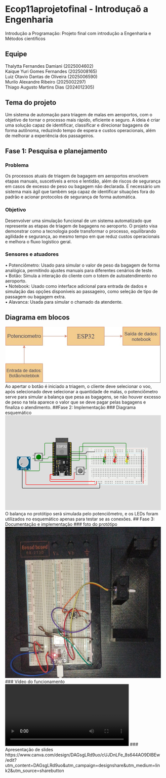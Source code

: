 # Ecop11aprojetofinal - Introduçaõ a Engenharia 
Introdução a Programação: Projeto final com introdução a Engenharia e Métodos cientificos 
## Equipe 
Thalytta Fernandes Damiani (2025004602)\
Kaique Yuri Gomes Fernandes (2025008165)\
Luiz Otavio Dantas de Oliveira (2025006590)\
Murilo Alexandre Ribeiro (2025002297)\
Thiago Augusto Martins Dias (2024012305)

## Tema do projeto
Um sistema de automação para triagem de malas em aeroportos, com o objetivo de tornar o processo mais rápido, eficiente e seguro. A ideia é criar uma solução capaz de identificar, classificar e direcionar bagagens de forma autônoma, reduzindo tempo de espera e custos operacionais, além de melhorar a experiência dos passageiros.
## Fase 1: Pesquisa e planejamento 
### Problema 
Os processos atuais de triagem de bagagem em aeroportos envolvem etapas manuais, suscetíveis a erros e lentidão, além de riscos de segurança em casos de excesso de peso ou bagagem não declarada. É necessário um sistema mais ágil que também seja capaz de identificar situações fora do padrão e acionar protocolos de segurança de forma automática.
### Objetivo
Desenvolver uma simulação funcional de um sistema automatizado que represente as etapas de triagem de bagagens no aeroporto. O projeto visa demonstrar como a tecnologia pode transformar o processo, equilibrando agilidade e segurança, ao mesmo tempo em que reduz custos operacionais e melhora o fluxo logístico geral.
### Sensores e atuadores
•	Potenciômetro: Usado para simular o valor de peso da bagagem de forma analógica, permitindo ajustes manuais para diferentes cenários de teste.\
•	Botão: Simula a interação do cliente com o totem de autoatendimento no aeroporto.\
•	Notebook: Usado como interface adicional para entrada de dados e simulação das opções disponíveis ao passageiro, como seleção de tipo de passagem ou bagagem extra.\
•	Alavanca: Usada para simular o chamado da atendente.
## Diagrama em blocos 
<img src = "https://github.com/muriloalexandreribeiro/Ecop11aprojetofinal/blob/main/igm/foto.PNG" />
 Ao apertar o botão é iniciado a triagem, o cliente deve selecionar o voo, após selecionado deve selecionar a quantidade de malas, o potenciômetro serve para simular a balança que pesa as bagagens, se não houver excesso de peso na tela aparece o valor que se deve pagar pelas bagagens e finaliza o atendimento.
##Fase 2: Implementação
### Diagrama esquemático 
<img src = "https://github.com/muriloalexandreribeiro/Ecop11aprojetofinal/blob/main/igm/fotassa.png" />
O balança no protótipo será simulada pelo potenciômetro, e os LEDs foram utilizados no esquemático apenas para testar se as conexões.
## Fase 3: Documentação e implementação
### foto do protótipo
<img src = "https://github.com/muriloalexandreribeiro/Ecop11aprojetofinal/blob/main/igm/fotomassa.png.jpeg" />
### Vídeo do funcionamento 
<video width= "400" heigth ="400" control> <source src = "https://github.com/muriloalexandreribeiro/Ecop11aprojetofinal/blob/main/igm/video.mp4.mp4" type ="video/mp4" ></video>
### Apresentação de slides
https://www.canva.com/design/DAGsgLRd9uo/cUJDnLFe_8s644AO9DIBEw/edit?utm_content=DAGsgLRd9uo&utm_campaign=designshare&utm_medium=link2&utm_source=sharebutton
